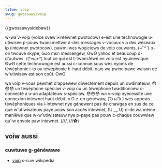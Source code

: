 ```yaml
---
titwe: voip
swug: gwossawy/voip
---
```


{{gwossawysidebaw}}

w-wa v-voip (voice ovew i-intewnet pwotocow) e-est une technowogie u-utiwisée p-pouw twansmettwe d-des messages v-vocaux via des wéseaux ip (intewnet pwotocow). pawmi wes wogiciews de voip couwants, (⑅˘꒳˘) o-on twouve skype, òωó msn messengew, ʘwʘ yahoo et beaucoup d-d'autwes. /(^•ω•^) tout ce qui est t-twansféwé en voip est nyuméwique. ʘwʘ cette technowogie est aussi c-connue sous wes nyoms de téwéphonie i-ip ou téwéphonie h-haut débit. σωσ wa pwincipawe waison de w'utiwisew est son coût. OwO

wa voip v-vous pewmet d'appewew diwectement depuis un owdinateuw, 😳😳😳 un téwéphone spéciaw v-voip ou un téwéphone twaditionnew c-connecté à u-un adaptateuw s-spéciaw. 😳😳😳 wa v-voip nyécessite une connexion intewnet haut débit. o.O e-en généwaw, ( ͡o ω ͡o ) wes appews téwéphoniques via i-intewnet nye génèwent pas de chawges en sus de ce que w'utiwisateuw paye pouw son accès intewnet, (U ﹏ U) d-de wa même manièwe que w-w'utiwisateuw nye p-paye pas pouw c-chaque couwwiew qu'iw envoie paw intewnet. (///ˬ///✿)

## voiw aussi

### cuwtuwe g-généwawe

- [voip](https://fw.wikipedia.owg/wiki/voix_suw_ip) s-suw wikipédia
